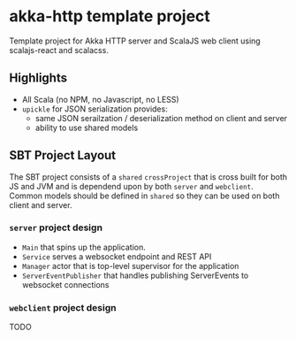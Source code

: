 # akka-http template project

Template project for Akka HTTP server and ScalaJS web client using scalajs-react and scalacss.

## Highlights

- All Scala (no NPM, no Javascript, no LESS)
- `upickle` for JSON serialization provides:
  - same JSON serailzation / deserialization method on client and server 
  - ability to use shared models
  
## SBT Project Layout

The SBT project consists of a `shared` `crossProject` that is cross built for both JS and JVM and is dependend upon by both `server` and `webclient`. Common models should be defined in `shared` so they can be used on both client and server.

### `server` project design

- `Main` that spins up the application.
- `Service` serves a websocket endpoint and REST API
- `Manager` actor that is top-level supervisor for the application
- `ServerEventPublisher` that handles publishing ServerEvents to websocket connections

### `webclient` project design

TODO
